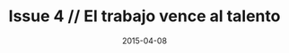 ---
layout: post
title:  "Issue 4 // El trabajo vence al talento"
date:   2015-04-08
published: false
---